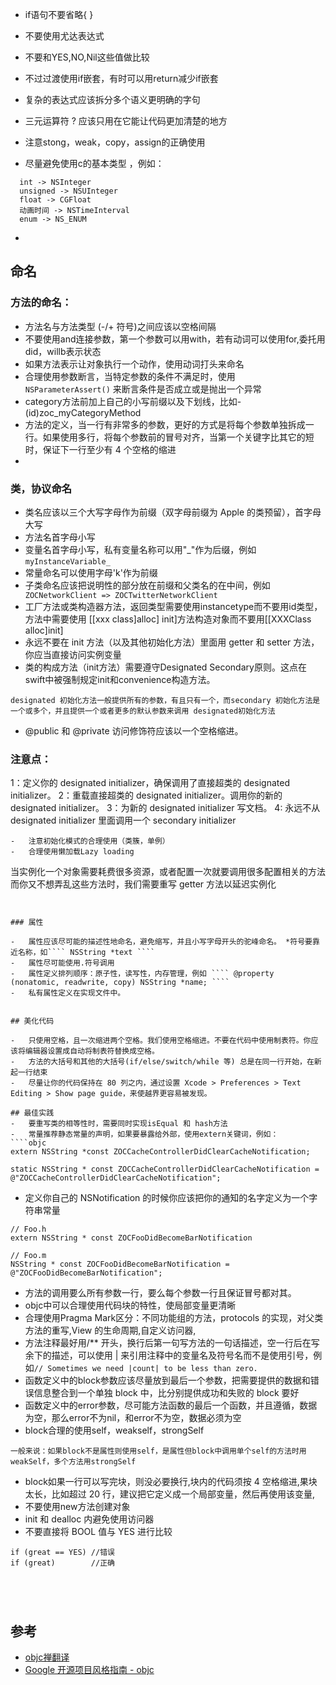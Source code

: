 -	if语句不要省略{ }
-	不要使用尤达表达式
-	不要和YES,NO,Nil这些值做比较
-	不过过渡使用if嵌套，有时可以用return减少if嵌套
-	复杂的表达式应该拆分多个语义更明确的字句
-	三元运算符 ? 应该只用在它能让代码更加清楚的地方
-	注意stong，weak，copy，assign的正确使用

-   尽量避免使用c的基本类型 ，例如：
````
  int -> NSInteger
  unsigned -> NSUInteger
  float -> CGFloat
  动画时间 -> NSTimeInterval
  enum -> NS_ENUM
````

-	

## 命名

###  方法的命名：

-	方法名与方法类型 (-/+ 符号)之间应该以空格间隔
-	不要使用and连接参数，第一个参数可以用with，若有动词可以使用for,委托用did，willb表示状态
-	如果方法表示让对象执行一个动作，使用动词打头来命名
-	合理使用参数断言，当特定参数的条件不满足时，使用 ```` NSParameterAssert()```` 来断言条件是否成立或是抛出一个异常
-	 category方法前加上自己的小写前缀以及下划线，比如- (id)zoc_myCategoryMethod
-	方法的定义，当一行有非常多的参数，更好的方式是将每个参数单独拆成一行。如果使用多行，将每个参数前的冒号对齐，当第一个关键字比其它的短时，保证下一行至少有 4 个空格的缩进
-	


###  类，协议命名

-	类名应该以三个大写字母作为前缀（双字母前缀为 Apple 的类预留），首字母大写
-	方法名首字母小写
-	变量名首字母小写，私有变量名称可以用"_"作为后缀，例如```` myInstanceVariable_ ````
-	常量命名可以使用字母'k'作为前缀
-	子类命名应该把说明性的部分放在前缀和父类名的在中间，例如````  ZOCNetworkClient => ZOCTwitterNetworkClient ````
-	工厂方法或类构造器方法，返回类型需要使用instancetype而不要用id类型，方法中需要使用 [[xxx class]alloc] init]方法构造对象而不要用[[XXXClass alloc]init]
-	永远不要在 init 方法（以及其他初始化方法）里面用 getter 和 setter 方法，你应当直接访问实例变量
-	类的构成方法（init方法）需要遵守Designated Secondary原则。这点在swift中被强制规定init和convenience构造方法。
```` 
designated 初始化方法一般提供所有的参数，有且只有一个，而secondary 初始化方法是一个或多个，并且提供一个或者更多的默认参数来调用 designated初始化方法
````

-	@public 和 @private 访问修饰符应该以一个空格缩进。

### 注意点：

1：定义你的 designated initializer，确保调用了直接超类的 designated initializer。
2：重载直接超类的 designated initializer。调用你的新的 designated initializer。
3：为新的 designated initializer 写文档。
4: 永远不从 designated initializer 里面调用一个 secondary initializer 
```` 
-	注意初始化模式的合理使用（类簇，单例）
-	合理使用懒加载Lazy loading
````
当实例化一个对象需要耗费很多资源，或者配置一次就要调用很多配置相关的方法而你又不想弄乱这些方法时，我们需要重写 getter 方法以延迟实例化

````


### 属性

-	属性应该尽可能的描述性地命名，避免缩写，并且小写字母开头的驼峰命名。 *符号要靠近名称，如```` NSString *text ```` 
-	属性尽可能使用.符号调用
-	属性定义排列顺序：原子性，读写性，内存管理，例如 ```` @property (nonatomic, readwrite, copy) NSString *name; ````
-	私有属性定义在实现文件中。


## 美化代码

-	只使用空格，且一次缩进两个空格。我们使用空格缩进。不要在代码中使用制表符。你应该将编辑器设置成自动将制表符替换成空格。
-	方法的大括号和其他的大括号(if/else/switch/while 等) 总是在同一行开始，在新起一行结束
-	尽量让你的代码保持在 80 列之内，通过设置 Xcode > Preferences > Text Editing > Show page guide，来使越界更容易被发现。

## 最佳实践
-	要重写类的相等性时，需要同时实现isEqual 和 hash方法
-	常量推荐静态常量的声明，如果要暴露给外部，使用extern关键词，例如：  
````objc
extern NSString *const ZOCCacheControllerDidClearCacheNotification;

static NSString * const ZOCCacheControllerDidClearCacheNotification = @"ZOCCacheControllerDidClearCacheNotification";

````

-	定义你自己的 NSNotification 的时候你应该把你的通知的名字定义为一个字符串常量
````objc
// Foo.h
extern NSString * const ZOCFooDidBecomeBarNotification

// Foo.m
NSString * const ZOCFooDidBecomeBarNotification = @"ZOCFooDidBecomeBarNotification";
````
-	方法的调用要么所有参数一行，要么每个参数一行且保证冒号都对其。
-	objc中可以合理使用代码块的特性，使局部变量更清晰
-	合理使用Pragma Mark区分：不同功能组的方法，protocols 的实现，对父类方法的重写,View 的生命周期,自定义访问器,
-	方法注释最好用/** 开头，换行后第一句写方法的一句话描述，空一行后在写余下的描述，可以使用 | 来引用注释中的变量名及符号名而不是使用引号，例如```` // Sometimes we need |count| to be less than zero. ````
-	函数定义中的block参数应该尽量放到最后一个参数，把需要提供的数据和错误信息整合到一个单独 block 中，比分别提供成功和失败的 block 要好
-	函数定义中的error参数，尽可能方法函数的最后一个函数，并且遵循，数据为空，那么error不为nil，和error不为空，数据必须为空
-	block合理的使用self，weakself，strongSelf
````
一般来说：如果block不是属性则使用self，是属性但block中调用单个self的方法时用weakSelf，多个方法用strongSelf
````
-	block如果一行可以写完块，则没必要换行,块内的代码须按 4 空格缩进,果块太长，比如超过 20 行，建议把它定义成一个局部变量，然后再使用该变量,
-	不要使用new方法创建对象
-	init 和 dealloc 内避免使用访问器
-	不要直接将 BOOL 值与 YES 进行比较
````
if (great == YES) //错误
if (great)        //正确





````
## 参考
-	[objc禅翻译](https://github.com/oa414/objc-zen-book-cn/)
-	[Google 开源项目风格指南 - objc](http://zh-google-styleguide.readthedocs.org/en/latest/google-objc-styleguide/contents/)
